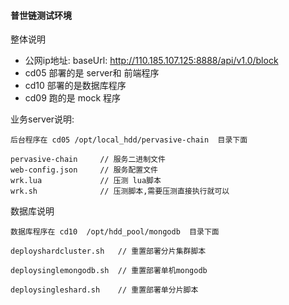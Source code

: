 #### 普世链测试环境
整体说明

* 公网ip地址: baseUrl: http://110.185.107.125:8888/api/v1.0/block 
* cd05 部署的是 server和 前端程序
* cd10 部署的是数据库程序
* cd09 跑的是 mock 程序

业务server说明:

    后台程序在 cd05 /opt/local_hdd/pervasive-chain  目录下面
    
    pervasive-chain     // 服务二进制文件
    web-config.json     // 服务配置文件
    wrk.lua             // 压测 lua脚本
    wrk.sh              // 压测脚本,需要压测直接执行就可以
    

数据库说明

    数据库程序在 cd10  /opt/hdd_pool/mongodb  目录下面
    
    deployshardcluster.sh   // 重置部署分片集群脚本
    
    deploysinglemongodb.sh  // 重置部署单机mongodb
    
    deploysingleshard.sh    // 重置部署单分片脚本
    
    

        
    
    